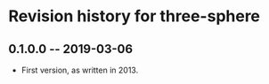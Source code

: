 # Revision history for three-sphere

## 0.1.0.0 -- 2019-03-06

* First version, as written in 2013.
